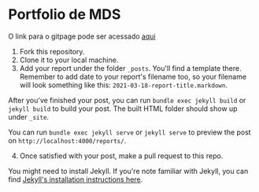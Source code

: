 # Portfolio de MDS

O link para o gitpage pode ser acessado [aqui]()

1. Fork this repository.
2. Clone it to your local machine.
3. Add your report under the folder `_posts`. You'll find a template there. Remember to add date to your report's filename too, so your filename will look something like this: `2021-03-18-report-title.markdown`.

  After you've finished your post, you can run `bundle exec jekyll build` or `jekyll build` to build your post. The built HTML folder should show up under `_site`.

  You can run `bundle exec jekyll serve` or `jekyll serve` to preview the post on `http://localhost:4000/reports/`.

4. Once satisfied with your post, make a pull request to this repo.


You might need to install Jekyll. If you're note familiar with Jekyll, you can find [Jekyll's installation instructions here](https://docs.github.com/en/github/working-with-github-pages/testing-your-github-pages-site-locally-with-jekyll).
